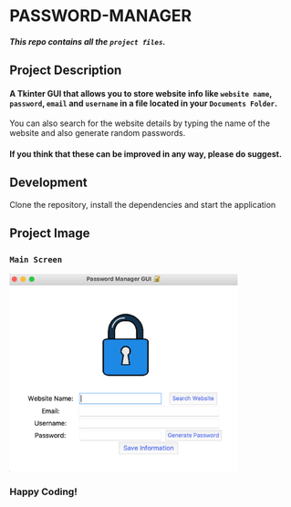 # PASSWORD-MANAGER

##### This repo contains all the `project files`.

## Project Description

#### A Tkinter GUI that allows you to store website info like `website name`, `password`, `email` and `username` in a file located in your `Documents Folder`.
You can also search for the website details by typing the name of the website and also generate random passwords.


#### If you think that these can be improved in any way, please do suggest.

## Development

Clone the repository, install the dependencies and start the application

## Project Image

### `Main Screen`
<img src="https://github.com/DavidDanso/password-manager/blob/master/UI.png" width=400 />

### Happy Coding!
